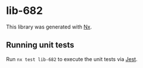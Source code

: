 # lib-682

This library was generated with [Nx](https://nx.dev).

## Running unit tests

Run `nx test lib-682` to execute the unit tests via [Jest](https://jestjs.io).
